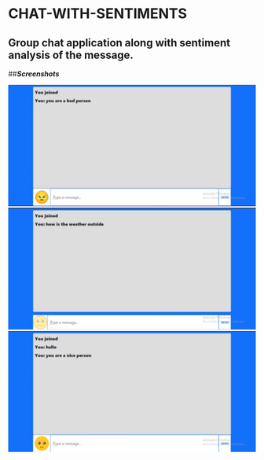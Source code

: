 # CHAT-WITH-SENTIMENTS

## Group chat application along with sentiment analysis of the message.

##*************************************Screenshots*************************************

<img src="screenshots/angry.JPG" />

<img src="screenshots/neutral.JPG" />

<img src="screenshots/happy.JPG" />
